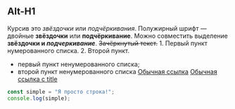 Alt-H1
------
Курсив это *звёздочки* или _подчёркивания_.
Полужирный шрифт — двойные **звёздочки** или __подчёркивание__.
    Можно совместить выделение **звёздочки и _подчеркивание_**.
    ~~Зачёркнутый текст.~~
    1. Первый пункт нумерованного списка.
2. Второй пункт.
* первый пункт ненумерованного списка;
* второй пункт ненумерованного списка
[Обычная ссылка](https://www.yandex.ru)
[Обычная ссылка с title](https://www.yandex.ru "Я Yandex!")
```javascript
const simple = "Я просто строка!";
console.log(simple);
```